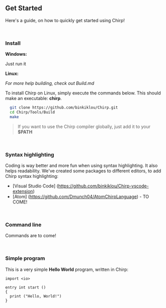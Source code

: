 ## Get Started

Here's a guide, on how to quickly get started using Chirp!

<br>

### Install

**Windows:**

Just run it

**Linux:**

*For more help building, check out Build.md*

To install Chirp on Linux, simply execute the commands below. This should make an executable: **chirp**.
```bash
  git clone https://github.com/binkiklou/Chirp.git
  cd Chirp/Tools/Build
  make
```

> If you want to use the Chirp compiler globally, just add it to your **$PATH**

<br>

### Syntax highlighting

Coding is way better and more fun when using syntax highlighting. It also helps readability. We've created some packages to different editors, to add Chirp syntax highlighting:
- [Visual Studio Code] (https://github.com/binkiklou/Chirp-vscode-extension)
- [Atom] (https://github.com/Dmunch04/AtomChirpLanguage) - TO COME!

<br>

### Command line

Commands are to come!

<br>

### Simple program

This is a very simple **Hello World** program, written in Chirp:
```chirp
import <io>

entry int start ()
{
  print ("Hello, World!")
}
```

